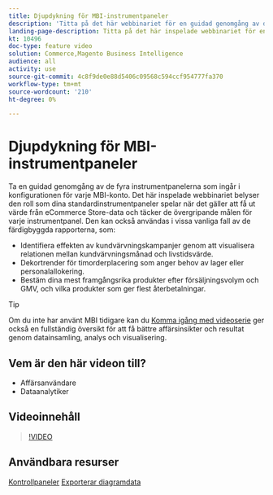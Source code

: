 ```yaml
---
title: Djupdykning för MBI-instrumentpaneler
description: 'Titta på det här webbinariet för en guidad genomgång av de fyra instrumentpanelerna som ingår i konfigurationen för varje MBI-konto. '
landing-page-description: Titta på det här inspelade webbinariet för en guidad genomgång av de fyra instrumentpanelerna som ingår i konfigurationen för varje MBI-konto.
kt: 10496
doc-type: feature video
solution: Commerce,Magento Business Intelligence
audience: all
activity: use
source-git-commit: 4c8f9de0e88d5406c09568c594ccf954777fa370
workflow-type: tm+mt
source-wordcount: '210'
ht-degree: 0%

---
```


# Djupdykning för MBI-instrumentpaneler

Ta en guidad genomgång av de fyra instrumentpanelerna som ingår i konfigurationen för varje MBI-konto. Det här inspelade webbinariet belyser den roll som dina standardinstrumentpaneler spelar när det gäller att få ut värde från eCommerce Store-data och täcker de övergripande målen för varje instrumentpanel. Den kan också användas i vissa vanliga fall av de färdigbyggda rapporterna, som:

- Identifiera effekten av kundvärvningskampanjer genom att visualisera relationen mellan kundvärvningsmånad och livstidsvärde.
- Dekortrender för timorderplacering som anger behov av lager eller personalallokering.
- Bestäm dina mest framgångsrika produkter efter försäljningsvolym och GMV, och vilka produkter som ger flest återbetalningar.

>[!TIP]
>
>Om du inte har använt MBI tidigare kan du [Komma igång med videoserie](./../1-overview.md) ger också en fullständig översikt för att få bättre affärsinsikter och resultat genom datainsamling, analys och visualisering.

## Vem är den här videon till?

- Affärsanvändare
- Dataanalytiker

## Videoinnehåll

>[!VIDEO](https://video.tv.adobe.com/v/343498?quality=12&learn=on)

## Användbara resurser

[Kontrollpaneler](https://docs.magento.com/mbi/data-user/dashboards/ess-dashboards.html)
[Exporterar diagramdata](https://docs.magento.com/mbi/data-user/export-data/exp-chart-dash.html)
